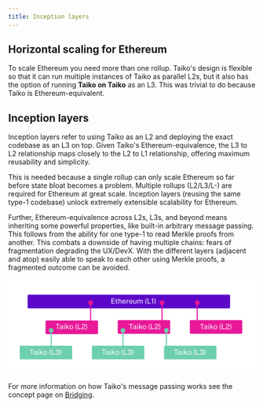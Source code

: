 ```yaml
---
title: Inception layers
---
```


## Horizontal scaling for Ethereum

To scale Ethereum you need more than one rollup. Taiko's design is flexible so that it can run multiple instances of Taiko as parallel L2s, but it also has the option of running **Taiko on Taiko** as an L3. This was trivial to do because Taiko is Ethereum-equivalent.

## Inception layers

Inception layers refer to using Taiko as an L2 and deploying the exact codebase as an L3 on top. Given Taiko's Ethereum-equivalence, the L3 to L2 relationship maps closely to the L2 to L1 relationship, offering maximum reusability and simplicity.

This is needed because a single rollup can only scale Ethereum so far before state bloat becomes a problem. Multiple rollups (L2/L3/L-) are required for Ethereum at great scale. Inception layers (reusing the same type-1 codebase) unlock extremely extensible scalability for Ethereum.

Further, Ethereum-equivalence across L2s, L3s, and beyond means inheriting some powerful properties, like built-in arbitrary message passing. This follows from the ability for one type-1 to read Merkle proofs from another. This combats a downside of having multiple chains: fears of fragmentation degrading the UX/DevX. With the different layers (adjacent and atop) easily able to speak to each other using Merkle proofs, a fragmented outcome can be avoided.

![Inception layers diagram](../../../assets/content/docs/core-concepts/inception-layers-diagram.png)

For more information on how Taiko's message passing works see the concept page on [Bridging](/core-concepts/bridging).
